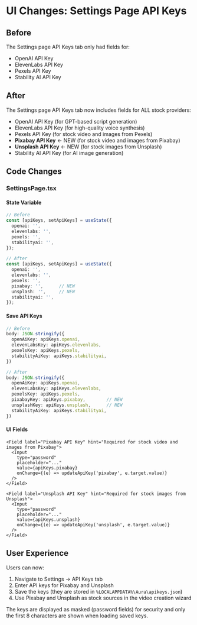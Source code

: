 # UI Changes: Settings Page API Keys

## Before

The Settings page API Keys tab only had fields for:
- OpenAI API Key
- ElevenLabs API Key
- Pexels API Key
- Stability AI API Key

## After

The Settings page API Keys tab now includes fields for ALL stock providers:
- OpenAI API Key (for GPT-based script generation)
- ElevenLabs API Key (for high-quality voice synthesis)
- Pexels API Key (for stock video and images from Pexels)
- **Pixabay API Key** ← NEW (for stock video and images from Pixabay)
- **Unsplash API Key** ← NEW (for stock images from Unsplash)
- Stability AI API Key (for AI image generation)

## Code Changes

### SettingsPage.tsx

#### State Variable
```typescript
// Before
const [apiKeys, setApiKeys] = useState({
  openai: '',
  elevenlabs: '',
  pexels: '',
  stabilityai: '',
});

// After
const [apiKeys, setApiKeys] = useState({
  openai: '',
  elevenlabs: '',
  pexels: '',
  pixabay: '',      // NEW
  unsplash: '',     // NEW
  stabilityai: '',
});
```

#### Save API Keys
```typescript
// Before
body: JSON.stringify({
  openAiKey: apiKeys.openai,
  elevenLabsKey: apiKeys.elevenlabs,
  pexelsKey: apiKeys.pexels,
  stabilityAiKey: apiKeys.stabilityai,
})

// After
body: JSON.stringify({
  openAiKey: apiKeys.openai,
  elevenLabsKey: apiKeys.elevenlabs,
  pexelsKey: apiKeys.pexels,
  pixabayKey: apiKeys.pixabay,        // NEW
  unsplashKey: apiKeys.unsplash,      // NEW
  stabilityAiKey: apiKeys.stabilityai,
})
```

#### UI Fields
```tsx
<Field label="Pixabay API Key" hint="Required for stock video and images from Pixabay">
  <Input 
    type="password" 
    placeholder="..." 
    value={apiKeys.pixabay}
    onChange={(e) => updateApiKey('pixabay', e.target.value)}
  />
</Field>

<Field label="Unsplash API Key" hint="Required for stock images from Unsplash">
  <Input 
    type="password" 
    placeholder="..." 
    value={apiKeys.unsplash}
    onChange={(e) => updateApiKey('unsplash', e.target.value)}
  />
</Field>
```

## User Experience

Users can now:
1. Navigate to Settings → API Keys tab
2. Enter API keys for Pixabay and Unsplash
3. Save the keys (they are stored in `%LOCALAPPDATA%\Aura\apikeys.json`)
4. Use Pixabay and Unsplash as stock sources in the video creation wizard

The keys are displayed as masked (password fields) for security and only the first 8 characters are shown when loading saved keys.
